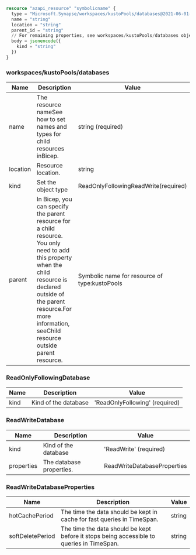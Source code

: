 ```terraform
resource "azapi_resource" "symbolicname" {
  type = "Microsoft.Synapse/workspaces/kustoPools/databases@2021-06-01-preview"
  name = "string"
  location = "string"
  parent_id = "string"
  // For remaining properties, see workspaces/kustoPools/databases objects
  body = jsonencode({
    kind = "string"
  })
}

```

### workspaces/kustoPools/databases

| Name | Description | Value |
|-|-|-|
| name | The resource nameSee how to set names and types for child resources inBicep. | string (required) |
| location | Resource location. | string |
| kind | Set the object type | ReadOnlyFollowingReadWrite(required) |
| parent | In Bicep, you can specify the parent resource for a child resource. You only need to add this property when the child resource is declared outside of the parent resource.For more information, seeChild resource outside parent resource. | Symbolic name for resource of type:kustoPools |


### ReadOnlyFollowingDatabase

| Name | Description | Value |
|-|-|-|
| kind | Kind of the database | 'ReadOnlyFollowing' (required) |


### ReadWriteDatabase

| Name | Description | Value |
|-|-|-|
| kind | Kind of the database | 'ReadWrite' (required) |
| properties | The database properties. | ReadWriteDatabaseProperties |


### ReadWriteDatabaseProperties

| Name | Description | Value |
|-|-|-|
| hotCachePeriod | The time the data should be kept in cache for fast queries in TimeSpan. | string |
| softDeletePeriod | The time the data should be kept before it stops being accessible to queries in TimeSpan. | string |


